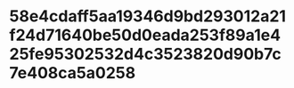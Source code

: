 # 58e4cdaff5aa19346d9bd293012a21f24d71640be50d0eada253f89a1e425fe95302532d4c3523820d90b7c7e408ca5a0258